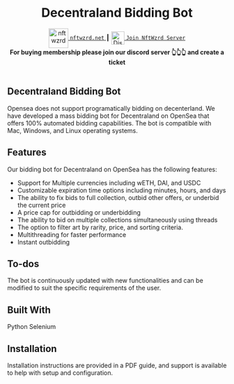 <h1 align="center">Decentraland Bidding Bot</h1>
<div align="center">

<a href="http://www.nftwzrd.net/">
  <img align="center" alt="nftwzrd" width="45px" src="https://avatars.githubusercontent.com/u/93735282?s=400&u=d29fa83e02d4386a9cf92c7315f8d355d9fae489&v=4" />
	<code>nftwzrd.net</code>
</a>
	<span> ┃ </span>
	
  <a href="https://discord.gg/xHgnePtV7s" style="margin-top: 12px;">
  <img  align="center" alt="Discord link" width="30px" src="https://raw.githubusercontent.com/peterthehan/peterthehan/master/assets/discord.svg" />
	  <code>Join NftWzrd Server</code>
</a>
<br />

</div>
	
<div align="center">
  <strong>For buying membership please join our discord server 👆👆👆 and create a ticket </strong>
</div>
<br />

## Decentraland Bidding Bot
Opensea does not support programatically bidding on decenterland. We have developed a mass bidding bot for Decentraland on OpenSea that offers 100% automated bidding capabilities. The bot is compatible with Mac, Windows, and Linux operating systems.

## Features
Our bidding bot for Decentraland on OpenSea has the following features:

- Support for Multiple currencies including wETH, DAI, and USDC
- Customizable expiration time options including minutes, hours, and days
- The ability to fix bids to full collection, outbid other offers, or underbid the current price
- A price cap for outbidding or underbidding
- The ability to bid on multiple collections simultaneously using threads
- The option to filter art by rarity, price, and sorting criteria.
- Multithreading for faster performance
- Instant outbidding


## To-dos
The bot is continuously updated with new functionalities and can be modified to suit the specific requirements of the user.

## Built With
Python
Selenium

## Installation
Installation instructions are provided in a PDF guide, and support is available to help with setup and configuration.
